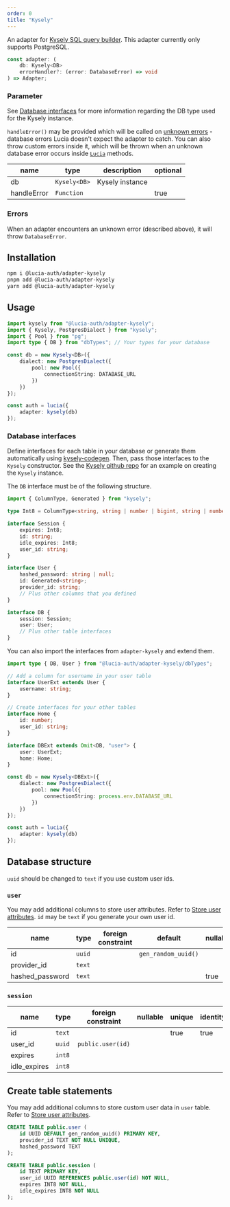 ```yaml
---
order: 0
title: "Kysely"
---
```


An adapter for [Kysely SQL query builder](https://github.com/koskimas/kysely). This adapter currently only supports PostgreSQL.

```ts
const adapter: (
	db: Kysely<DB>
	errorHandler?: (error: DatabaseError) => void
) => Adapter;
```

### Parameter

See [Database interfaces](#database-interfaces) for more information regarding the DB type used for the Kysely instance.

`handleError()` may be provided which will be called on [unknown errors](/learn/basics/error-handling#known-errors) - database errors Lucia doesn't expect the adapter to catch. You can also throw custom errors inside it, which will be thrown when an unknown database error occurs inside [`Lucia`](/reference/api/server-api#lucia-default) methods.

| name        | type         | description     | optional |
| ----------- | ------------ | --------------- | -------- |
| db          | `Kysely<DB>` | Kysely instance |          |
| handleError | `Function`   |                 | true     |

### Errors

When an adapter encounters an unknown error (described above), it will throw `DatabaseError`.

## Installation

```bash
npm i @lucia-auth/adapter-kysely
pnpm add @lucia-auth/adapter-kysely
yarn add @lucia-auth/adapter-kysely
```

## Usage

```ts
import kysely from "@lucia-auth/adapter-kysely";
import { Kysely, PostgresDialect } from "kysely";
import { Pool } from "pg";
import type { DB } from "dbTypes"; // Your types for your database

const db = new Kysely<DB>({
	dialect: new PostgresDialect({
		pool: new Pool({
			connectionString: DATABASE_URL
		})
	})
});

const auth = lucia({
	adapter: kysely(db)
});
```

### Database interfaces

Define interfaces for each table in your database or generate them automatically using [kysely-codegen](https://github.com/RobinBlomberg/kysely-codegen). Then, pass those interfaces to the `Kysely` constructor. See the [Kysely github repo](https://github.com/koskimas/kysely#minimal-example) for an example on creating the `Kysely` instance.

The `DB` interface must be of the following structure.

```ts
import { ColumnType, Generated } from "kysely";

type Int8 = ColumnType<string, string | number | bigint, string | number | bigint>;

interface Session {
	expires: Int8;
	id: string;
	idle_expires: Int8;
	user_id: string;
}

interface User {
	hashed_password: string | null;
	id: Generated<string>;
	provider_id: string;
	// Plus other columns that you defined
}

interface DB {
	session: Session;
	user: User;
	// Plus other table interfaces
}
```

You can also import the interfaces from `adapter-kysely` and extend them.

```ts
import type { DB, User } from "@lucia-auth/adapter-kysely/dbTypes";

// Add a column for username in your user table
interface UserExt extends User {
	username: string;
}

// Create interfaces for your other tables
interface Home {
	id: number;
	user_id: string;
}

interface DBExt extends Omit<DB, "user"> {
	user: UserExt;
	home: Home;
}

const db = new Kysely<DBExt>({
	dialect: new PostgresDialect({
		pool: new Pool({
			connectionString: process.env.DATABASE_URL
		})
	})
});

const auth = lucia({
	adapter: kysely(db)
});
```

## Database structure

`uuid` should be changed to `text` if you use custom user ids.

### `user`

You may add additional columns to store user attributes. Refer to [Store user attributes](/learn/basics/store-user-attributes). `id` may be `text` if you generate your own user id.

| name            | type   | foreign constraint | default             | nullable | unique | identity |
| --------------- | ------ | ------------------ | ------------------- | -------- | ------ | -------- |
| id              | `uuid` |                    | `gen_random_uuid()` |          | true   | true     |
| provider_id     | `text` |                    |                     |          | true   |          |
| hashed_password | `text` |                    |                     | true     |        |          |

### `session`

| name         | type   | foreign constraint | nullable | unique | identity |
| ------------ | ------ | ------------------ | -------- | ------ | -------- |
| id           | `text` |                    |          | true   | true     |
| user_id      | `uuid` | `public.user(id)`  |          |        |          |
| expires      | `int8` |                    |          |        |          |
| idle_expires | `int8` |                    |          |        |          |

## Create table statements

You may add additional columns to store custom user data in `user` table. Refer to [Store user attributes](/learn/basics/store-user-attributes).

```sql
CREATE TABLE public.user (
	id UUID DEFAULT gen_random_uuid() PRIMARY KEY,
	provider_id TEXT NOT NULL UNIQUE,
	hashed_password TEXT
);

CREATE TABLE public.session (
  	id TEXT PRIMARY KEY,
	user_id UUID REFERENCES public.user(id) NOT NULL,
	expires INT8 NOT NULL,
	idle_expires INT8 NOT NULL
);
```
